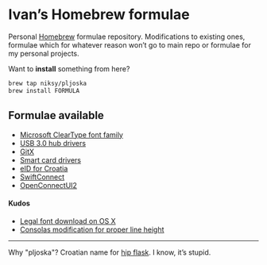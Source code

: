 # Ivan’s Homebrew formulae

Personal [Homebrew](http://brew.sh) formulae repository. Modifications to
existing ones, formulae which for whatever reason won’t go to main repo or
formulae for my personal projects.

Want to **install** something from here?

```bash
brew tap niksy/pljoska
brew install FORMULA
```

## Formulae available

* [Microsoft ClearType font family](http://www.microsoft.com/typography/cleartypefonts.mspx)
* [USB 3.0 hub drivers](https://github.com/Homebrew/homebrew-cask-drivers/blob/8dfffaec691ac21e7045dd5609e819a9fe1066a2/Casks/anker-rtunic.rb)
* [GitX](https://gist.github.com/diasjorge/c5ce0c2dd55270ab8e5843e929b07738)
* [Smart card drivers](https://github.com/Homebrew/homebrew-cask-drivers/blob/HEAD/Casks/acs-acr39u-smartcard-driver.rb)
* [eID for Croatia](https://www.eid.hr/)
* [SwiftConnect](https://github.com/wenyuzhao/SwiftConnect)
* [OpenConnectUI2](https://github.com/rrva/openconnectui2)

#### Kudos

* [Legal font download on OS X](http://www.wezm.net/technical/2010/08/howto-install-consolas-font-mac/)
* [Consolas modification for proper line height](https://gist.github.com/evocateur/79238)

---

Why "pljoska"? Croatian name for [hip flask](http://en.wikipedia.org/wiki/Hip_flask). I know, it’s stupid.
